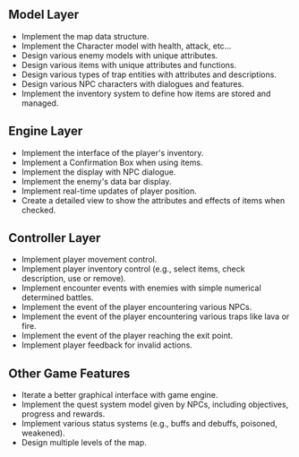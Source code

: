 ## Model Layer 
- Implement the map data structure.
- Implement the Character model with health, attack, etc...
- Design various enemy models with unique attributes.
- Design various items with unique attributes and functions.
- Design various types of trap entities with attributes and descriptions.
- Design various NPC characters with dialogues and features.
- Implement the inventory system to define how items are stored and managed.

## Engine Layer
- Implement the interface of the player's inventory.
- Implement a Confirmation Box when using items.
- Implement the display with NPC dialogue.
- Implement the enemy's data bar display.
- Implement real-time updates of player position.
- Create a detailed view to show the attributes and effects of items when checked.


## Controller Layer
- Implement player movement control.
- Implement player inventory control (e.g., select items, check description, use or remove).
- Implement encounter events with enemies with simple numerical determined battles.
- Implement the event of the player encountering various NPCs.
- Implement the event of the player encountering various traps like lava or fire.
- Implement the event of the player reaching the exit point.
- Implement player feedback for invalid actions.


## Other Game Features
- Iterate a better graphical interface with game engine.
- Implement the quest system model given by NPCs, including objectives, progress and rewards.
- Implement various status systems (e.g., buffs and debuffs, poisoned, weakened).
- Design multiple levels of the map.
